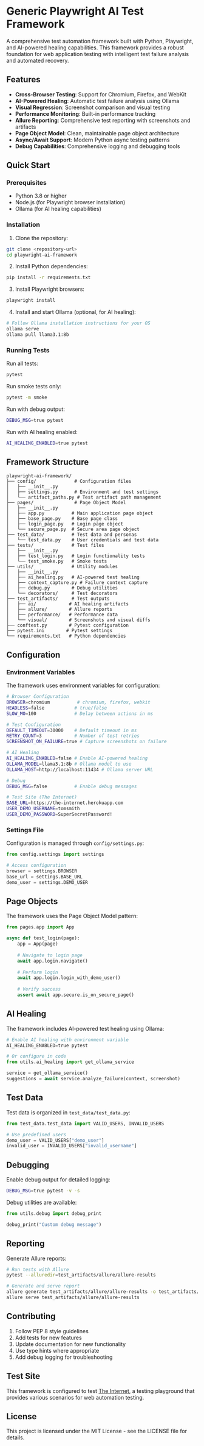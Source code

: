 # Generic Playwright AI Test Framework

A comprehensive test automation framework built with Python, Playwright, and AI-powered healing capabilities. This framework provides a robust foundation for web application testing with intelligent test failure analysis and automated recovery.

## Features

- **Cross-Browser Testing**: Support for Chromium, Firefox, and WebKit
- **AI-Powered Healing**: Automatic test failure analysis using Ollama
- **Visual Regression**: Screenshot comparison and visual testing
- **Performance Monitoring**: Built-in performance tracking
- **Allure Reporting**: Comprehensive test reporting with screenshots and artifacts
- **Page Object Model**: Clean, maintainable page object architecture
- **Async/Await Support**: Modern Python async testing patterns
- **Debug Capabilities**: Comprehensive logging and debugging tools

## Quick Start

### Prerequisites

- Python 3.8 or higher
- Node.js (for Playwright browser installation)
- Ollama (for AI healing capabilities)

### Installation

1. Clone the repository:
```bash
git clone <repository-url>
cd playwright-ai-framework
```

2. Install Python dependencies:
```bash
pip install -r requirements.txt
```

3. Install Playwright browsers:
```bash
playwright install
```

4. Install and start Ollama (optional, for AI healing):
```bash
# Follow Ollama installation instructions for your OS
ollama serve
ollama pull llama3.1:8b
```

### Running Tests

Run all tests:
```bash
pytest
```

Run smoke tests only:
```bash
pytest -m smoke
```

Run with debug output:
```bash
DEBUG_MSG=true pytest
```

Run with AI healing enabled:
```bash
AI_HEALING_ENABLED=true pytest
```

## Framework Structure

```
playwright-ai-framework/
├── config/              # Configuration files
│   ├── __init__.py
│   ├── settings.py      # Environment and test settings
│   └── artifact_paths.py # Test artifact path management
├── pages/               # Page Object Model
│   ├── __init__.py
│   ├── app.py          # Main application page object
│   ├── base_page.py    # Base page class
│   ├── login_page.py   # Login page object
│   └── secure_page.py  # Secure area page object
├── test_data/          # Test data and personas
│   └── test_data.py    # User credentials and test data
├── tests/              # Test files
│   ├── __init__.py
│   ├── test_login.py   # Login functionality tests
│   └── test_smoke.py   # Smoke tests
├── utils/              # Utility modules
│   ├── __init__.py
│   ├── ai_healing.py   # AI-powered test healing
│   ├── context_capture.py # Failure context capture
│   ├── debug.py        # Debug utilities
│   └── decorators/     # Test decorators
├── test_artifacts/     # Test outputs
│   ├── ai/            # AI healing artifacts
│   ├── allure/        # Allure reports
│   ├── performance/   # Performance data
│   └── visual/        # Screenshots and visual diffs
├── conftest.py        # Pytest configuration
├── pytest.ini        # Pytest settings
└── requirements.txt   # Python dependencies
```

## Configuration

### Environment Variables

The framework uses environment variables for configuration:

```bash
# Browser Configuration
BROWSER=chromium          # chromium, firefox, webkit
HEADLESS=false           # true/false
SLOW_MO=100              # Delay between actions in ms

# Test Configuration
DEFAULT_TIMEOUT=30000    # Default timeout in ms
RETRY_COUNT=3            # Number of test retries
SCREENSHOT_ON_FAILURE=true # Capture screenshots on failure

# AI Healing
AI_HEALING_ENABLED=false # Enable AI-powered healing
OLLAMA_MODEL=llama3.1:8b # Ollama model to use
OLLAMA_HOST=http://localhost:11434 # Ollama server URL

# Debug
DEBUG_MSG=false          # Enable debug messages

# Test Site (The Internet)
BASE_URL=https://the-internet.herokuapp.com
USER_DEMO_USERNAME=tomsmith
USER_DEMO_PASSWORD=SuperSecretPassword!
```

### Settings File

Configuration is managed through `config/settings.py`:

```python
from config.settings import settings

# Access configuration
browser = settings.BROWSER
base_url = settings.BASE_URL
demo_user = settings.DEMO_USER
```

## Page Objects

The framework uses the Page Object Model pattern:

```python
from pages.app import App

async def test_login(page):
    app = App(page)
    
    # Navigate to login page
    await app.login.navigate()
    
    # Perform login
    await app.login.login_with_demo_user()
    
    # Verify success
    assert await app.secure.is_on_secure_page()
```

## AI Healing

The framework includes AI-powered test healing using Ollama:

```python
# Enable AI healing with environment variable
AI_HEALING_ENABLED=true pytest

# Or configure in code
from utils.ai_healing import get_ollama_service

service = get_ollama_service()
suggestions = await service.analyze_failure(context, screenshot)
```

## Test Data

Test data is organized in `test_data/test_data.py`:

```python
from test_data.test_data import VALID_USERS, INVALID_USERS

# Use predefined users
demo_user = VALID_USERS["demo_user"]
invalid_user = INVALID_USERS["invalid_username"]
```

## Debugging

Enable debug output for detailed logging:

```bash
DEBUG_MSG=true pytest -v -s
```

Debug utilities are available:

```python
from utils.debug import debug_print

debug_print("Custom debug message")
```

## Reporting

Generate Allure reports:

```bash
# Run tests with Allure
pytest --alluredir=test_artifacts/allure/allure-results

# Generate and serve report
allure generate test_artifacts/allure/allure-results -o test_artifacts/allure/allure-report
allure serve test_artifacts/allure/allure-results
```

## Contributing

1. Follow PEP 8 style guidelines
2. Add tests for new features
3. Update documentation for new functionality
4. Use type hints where appropriate
5. Add debug logging for troubleshooting

## Test Site

This framework is configured to test [The Internet](https://the-internet.herokuapp.com), a testing playground that provides various scenarios for web automation testing.

## License

This project is licensed under the MIT License - see the LICENSE file for details.
